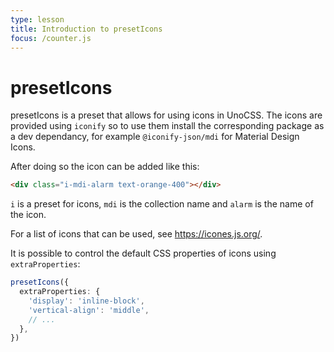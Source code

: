 ```yaml
---
type: lesson
title: Introduction to presetIcons
focus: /counter.js
---
```


# presetIcons

presetIcons is a preset that allows for using icons in UnoCSS. The icons are provided using `iconify` so to use them install the corresponding package as a dev dependancy, for example `@iconify-json/mdi` for Material Design Icons.

After doing so the icon can be added like this:

```html
<div class="i-mdi-alarm text-orange-400"></div>
```

`i` is a preset for icons, `mdi` is the collection name and `alarm` is the name of the icon.

For a list of icons that can be used, see https://icones.js.org/.

It is possible to control the default CSS properties of icons using `extraProperties`:

```ts
presetIcons({
  extraProperties: {
    'display': 'inline-block',
    'vertical-align': 'middle',
    // ...
  },
})
```